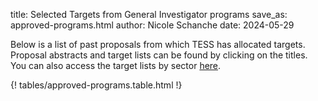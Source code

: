 title: Selected Targets from General Investigator programs
save_as: approved-programs.html
author: Nicole Schanche
date: 2024-05-29


Below is a list of past proposals from which TESS has allocated targets. Proposal abstracts and target lists can be found by clicking on the titles. You can also access the target lists by sector [here](https://heasarc.gsfc.nasa.gov/docs/tess/data/target_lists). 

{! tables/approved-programs.table.html !}
